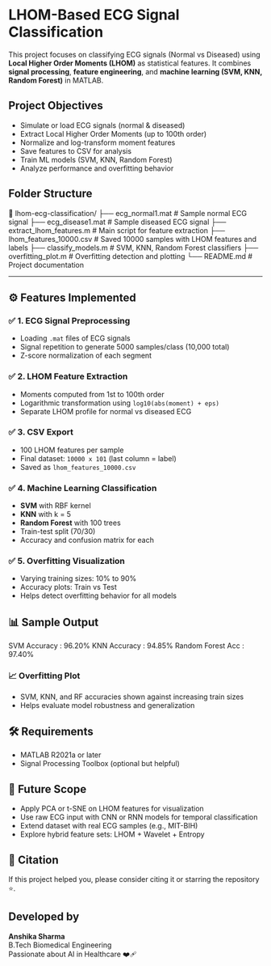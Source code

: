 # LHOM-Based ECG Signal Classification

This project focuses on classifying ECG signals (Normal vs Diseased) using **Local Higher Order Moments (LHOM)** as statistical features. It combines **signal processing**, **feature engineering**, and **machine learning (SVM, KNN, Random Forest)** in MATLAB.



## Project Objectives

- Simulate or load ECG signals (normal & diseased)
- Extract Local Higher Order Moments (up to 100th order)
- Normalize and log-transform moment features
- Save features to CSV for analysis
- Train ML models (SVM, KNN, Random Forest)
- Analyze performance and overfitting behavior


##  Folder Structure
📂 lhom-ecg-classification/
├── ecg_normal1.mat # Sample normal ECG signal
├── ecg_disease1.mat # Sample diseased ECG signal
├── extract_lhom_features.m # Main script for feature extraction
├── lhom_features_10000.csv # Saved 10000 samples with LHOM features and labels
├── classify_models.m # SVM, KNN, Random Forest classifiers
├── overfitting_plot.m # Overfitting detection and plotting
└── README.md # Project documentation


---

## ⚙️ Features Implemented

### ✅ 1. ECG Signal Preprocessing
- Loading `.mat` files of ECG signals
- Signal repetition to generate 5000 samples/class (10,000 total)
- Z-score normalization of each segment

### ✅ 2. LHOM Feature Extraction
- Moments computed from 1st to 100th order
- Logarithmic transformation using `log10(abs(moment) + eps)`
- Separate LHOM profile for normal vs diseased ECG

### ✅ 3. CSV Export
- 100 LHOM features per sample
- Final dataset: `10000 x 101` (last column = label)
- Saved as `lhom_features_10000.csv`

### ✅ 4. Machine Learning Classification
- **SVM** with RBF kernel  
- **KNN** with k = 5  
- **Random Forest** with 100 trees  
- Train-test split (70/30)
- Accuracy and confusion matrix for each

### ✅ 5. Overfitting Visualization
- Varying training sizes: 10% to 90%
- Accuracy plots: Train vs Test
- Helps detect overfitting behavior for all models

## 📊 Sample Output
SVM Accuracy : 96.20%
KNN Accuracy : 94.85%
Random Forest Acc : 97.40%


### 📈 Overfitting Plot
- SVM, KNN, and RF accuracies shown against increasing train sizes
- Helps evaluate model robustness and generalization


## 🛠️ Requirements

- MATLAB R2021a or later
- Signal Processing Toolbox (optional but helpful)

## 🚀 Future Scope

- Apply PCA or t-SNE on LHOM features for visualization
- Use raw ECG input with CNN or RNN models for temporal classification
- Extend dataset with real ECG samples (e.g., MIT-BIH)
- Explore hybrid feature sets: LHOM + Wavelet + Entropy

## 📌 Citation
If this project helped you, please consider citing it or starring the repository ⭐.

##  Developed by

**Anshika Sharma**  
B.Tech Biomedical Engineering  
Passionate about AI in Healthcare ❤️‍🩹



